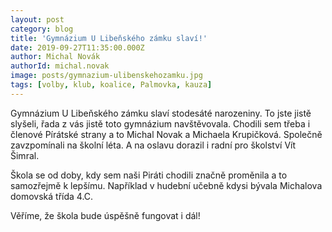 ```yaml
---
layout: post
category: blog
title: 'Gymnázium U Libeňského zámku slaví!'
date: 2019-09-27T11:35:00.000Z
author: Michal Novák
authorId: michal.novak
image: posts/gymnazium-ulibenskehozamku.jpg
tags: [volby, klub, koalice, Palmovka, kauza]
---
```



Gymnázium U Libeňského zámku slaví stodesáté narozeniny. To jste jistě slyšeli, řada z vás jistě toto gymnázium navštěvovala. Chodili sem třeba i členové Pírátské strany a to Michal Novak a Michaela Krupičková. Společně zavzpomínali na školní léta. A na oslavu dorazil i radní pro školství Vít Šimral.

Škola se od doby, kdy sem naši Piráti chodili značně proměnila a to samozřejmě k lepšímu. Například v hudební učebně kdysi bývala Michalova domovská třída 4.C.

Věříme, že škola bude úspěšně fungovat i dál!
